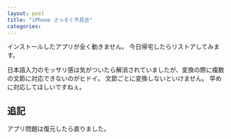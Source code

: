 ```yaml
---
layout: post
title: "iPhone さっそく不具合"
categories:
---
```


インストールしたアプリが全く動きません。
今日帰宅したらリストアしてみます。

日本語入力のモッサリ感は気がついたら解消されていましたが、変換の際に複数の文節に対応できないのがヒドイ。
文節ごとに変換しないといけません。
早めに対応してほしいですねぇ。

## 追記

アプリ問題は復元したら直りました。
